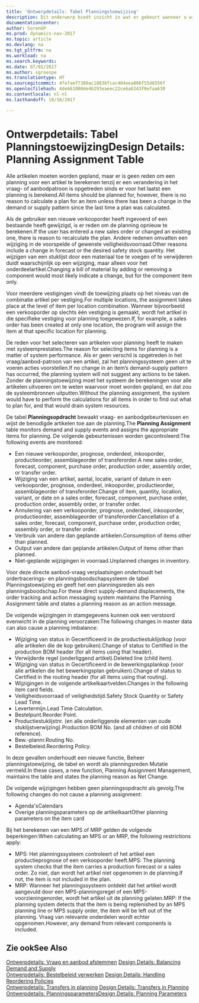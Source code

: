 ```yaml
---
title: 'Ontwerpdetails: Tabel Planningstoewijzing'
description: Dit onderwerp biedt inzicht in wat er gebeurt wanneer u wijzigt hoe u plant voor een artikel.
documentationcenter: 
author: SorenGP
ms.prod: dynamics-nav-2017
ms.topic: article
ms.devlang: na
ms.tgt_pltfrm: na
ms.workload: na
ms.search.keywords: 
ms.date: 07/01/2017
ms.author: sgroespe
ms.translationtype: HT
ms.sourcegitcommit: 4fefaef7380ac10836fcac404eea006f55d8556f
ms.openlocfilehash: 4de661000de46293eaeec22ce6a6243f0efaa630
ms.contentlocale: nl-nl
ms.lasthandoff: 10/16/2017

---
```

# <a name="design-details-planning-assignment-table"></a><span data-ttu-id="ad6b3-103">Ontwerpdetails: Tabel Planningstoewijzing</span><span class="sxs-lookup"><span data-stu-id="ad6b3-103">Design Details: Planning Assignment Table</span></span>
<span data-ttu-id="ad6b3-104">Alle artikelen moeten worden gepland, maar er is geen reden om een planning voor een artikel te berekenen tenzij er een verandering in het vraag- of aanbodpatroon is opgetreden sinds er voor het laatst een planning is berekend.</span><span class="sxs-lookup"><span data-stu-id="ad6b3-104">All items should be planned for, however, there is no reason to calculate a plan for an item unless there has been a change in the demand or supply pattern since the last time a plan was calculated.</span></span>  
  
<span data-ttu-id="ad6b3-105">Als de gebruiker een nieuwe verkooporder heeft ingevoerd of een bestaande heeft gewijzigd, is er reden om de planning opnieuw te berekenen.</span><span class="sxs-lookup"><span data-stu-id="ad6b3-105">If the user has entered a new sales order or changed an existing one, there is reason to recalculate the plan.</span></span> <span data-ttu-id="ad6b3-106">Andere redenen omvatten een wijziging in de voorspelde of gewenste veiligheidsvoorraad.</span><span class="sxs-lookup"><span data-stu-id="ad6b3-106">Other reasons include a change in forecast or the desired safety stock quantity.</span></span> <span data-ttu-id="ad6b3-107">Het wijzigen van een stuklijst door een materiaal toe te voegen of te verwijderen duidt waarschijnlijk op een wijziging, maar alleen voor het onderdeelartikel.</span><span class="sxs-lookup"><span data-stu-id="ad6b3-107">Changing a bill of material by adding or removing a component would most likely indicate a change, but for the component item only.</span></span>  
  
<span data-ttu-id="ad6b3-108">Voor meerdere vestigingen vindt de toewijzing plaats op het niveau van de combinatie artikel per vestiging.</span><span class="sxs-lookup"><span data-stu-id="ad6b3-108">For multiple locations, the assignment takes place at the level of item per location combination.</span></span> <span data-ttu-id="ad6b3-109">Wanneer bijvoorbeeld een verkooporder op slechts één vestiging is gemaakt, wordt het artikel in die specifieke vestiging voor planning toegewezen.</span><span class="sxs-lookup"><span data-stu-id="ad6b3-109">If, for example, a sales order has been created at only one location, the program will assign the item at that specific location for planning.</span></span>  
  
<span data-ttu-id="ad6b3-110">De reden voor het selecteren van artikelen voor planning heeft te maken met systeemprestaties.</span><span class="sxs-lookup"><span data-stu-id="ad6b3-110">The reason for selecting items for planning is a matter of system performance.</span></span> <span data-ttu-id="ad6b3-111">Als er geen verschil is opgetreden in het vraag/aanbod-patroon van een artikel, zal het planningssysteem geen uit te voeren acties voorstellen.</span><span class="sxs-lookup"><span data-stu-id="ad6b3-111">If no change in an item’s demand-supply pattern has occurred, the planning system will not suggest any actions to be taken.</span></span> <span data-ttu-id="ad6b3-112">Zonder de planningstoewijzing moet het systeem de berekeningen voor alle artikelen uitvoeren om te weten waarvoor moet worden gepland, en dat zou de systeembronnen uitputten.</span><span class="sxs-lookup"><span data-stu-id="ad6b3-112">Without the planning assignment, the system would have to perform the calculations for all items in order to find out what to plan for, and that would drain system resources.</span></span>  
  
<span data-ttu-id="ad6b3-113">De tabel **Planningsopdracht** bewaakt vraag- en aanbodgebeurtenissen en wijst de benodigde artikelen toe aan de planning.</span><span class="sxs-lookup"><span data-stu-id="ad6b3-113">The **Planning Assignment** table monitors demand and supply events and assigns the appropriate items for planning.</span></span> <span data-ttu-id="ad6b3-114">De volgende gebeurtenissen worden gecontroleerd:</span><span class="sxs-lookup"><span data-stu-id="ad6b3-114">The following events are monitored:</span></span>  
  
* <span data-ttu-id="ad6b3-115">Een nieuwe verkooporder, prognose, onderdeel, inkooporder, productieorder, assemblageorder of transferorder.</span><span class="sxs-lookup"><span data-stu-id="ad6b3-115">A new sales order, forecast, component, purchase order, production order, assembly order, or transfer order.</span></span>  
* <span data-ttu-id="ad6b3-116">Wijziging van een artikel, aantal, locatie, variant of datum in een verkooporder, prognose, onderdeel, inkooporder, productieorder, assemblageorder of transferorder.</span><span class="sxs-lookup"><span data-stu-id="ad6b3-116">Change of item, quantity, location, variant, or date on a sales order, forecast, component, purchase order, production order, assembly order, or transfer order.</span></span>  
* <span data-ttu-id="ad6b3-117">Annulering van een verkooporder, prognose, onderdeel, inkooporder, productieorder, assemblageorder of transferorder.</span><span class="sxs-lookup"><span data-stu-id="ad6b3-117">Cancellation of a sales order, forecast, component, purchase order, production order, assembly order, or transfer order.</span></span>  
* <span data-ttu-id="ad6b3-118">Verbruik van andere dan geplande artikelen.</span><span class="sxs-lookup"><span data-stu-id="ad6b3-118">Consumption of items other than planned.</span></span>  
* <span data-ttu-id="ad6b3-119">Output van andere dan geplande artikelen.</span><span class="sxs-lookup"><span data-stu-id="ad6b3-119">Output of items other than planned.</span></span>  
* <span data-ttu-id="ad6b3-120">Niet-geplande wijzigingen in voorraad.</span><span class="sxs-lookup"><span data-stu-id="ad6b3-120">Unplanned changes in inventory.</span></span>  
  
<span data-ttu-id="ad6b3-121">Voor deze directe aanbod-vraag verplaatsingen onderhoudt het ordertracerings- en planningsboodschapsysteem de tabel Planningstoewijzing en geeft het een planningsreden als een planningsboodschap.</span><span class="sxs-lookup"><span data-stu-id="ad6b3-121">For these direct supply-demand displacements, the order tracking and action messaging system maintains the Planning Assignment table and states a planning reason as an action message.</span></span>  
  
<span data-ttu-id="ad6b3-122">De volgende wijzigingen in stamgegevens kunnen ook een verstoord evenwicht in de planning veroorzaken:</span><span class="sxs-lookup"><span data-stu-id="ad6b3-122">The following changes in master data can also cause a planning imbalance:</span></span>  
  
* <span data-ttu-id="ad6b3-123">Wijziging van status in Gecertificeerd in de productiestuklijstkop (voor alle artikelen die de kop gebruiken).</span><span class="sxs-lookup"><span data-stu-id="ad6b3-123">Change of status to Certified in the production BOM header (for all items using that header).</span></span>  
* <span data-ttu-id="ad6b3-124">Verwijderde regel (onderliggend artikel).</span><span class="sxs-lookup"><span data-stu-id="ad6b3-124">Deleted line (child item).</span></span>  
* <span data-ttu-id="ad6b3-125">Wijziging van status in Gecertificeerd in de bewerkingsplankop (voor alle artikelen die het bewerkingsplan gebruiken).</span><span class="sxs-lookup"><span data-stu-id="ad6b3-125">Change of status to Certified in the routing header (for all items using that routing).</span></span>  
* <span data-ttu-id="ad6b3-126">Wijzigingen in de volgende artikelkaartvelden.</span><span class="sxs-lookup"><span data-stu-id="ad6b3-126">Changes in the following item card fields.</span></span>  
* <span data-ttu-id="ad6b3-127">Veiligheidsvoorraad of veiligheidstijd.</span><span class="sxs-lookup"><span data-stu-id="ad6b3-127">Safety Stock Quantity or Safety Lead Time.</span></span>  
* <span data-ttu-id="ad6b3-128">Levertermijn.</span><span class="sxs-lookup"><span data-stu-id="ad6b3-128">Lead Time Calculation.</span></span>  
* <span data-ttu-id="ad6b3-129">Bestelpunt.</span><span class="sxs-lookup"><span data-stu-id="ad6b3-129">Reorder Point.</span></span>  
* <span data-ttu-id="ad6b3-130">Productiestuklijstnr. (en alle onderliggende elementen van oude stuklijstverwijzing).</span><span class="sxs-lookup"><span data-stu-id="ad6b3-130">Production BOM No. (and all children of old BOM reference).</span></span>  
* <span data-ttu-id="ad6b3-131">Bew.-plannr.</span><span class="sxs-lookup"><span data-stu-id="ad6b3-131">Routing No.</span></span>  
* <span data-ttu-id="ad6b3-132">Bestelbeleid.</span><span class="sxs-lookup"><span data-stu-id="ad6b3-132">Reordering Policy.</span></span>  
  
<span data-ttu-id="ad6b3-133">In deze gevallen onderhoudt een nieuwe functie, Beheer planningstoewijzing, de tabel en wordt als planningsreden Mutatie vermeld.</span><span class="sxs-lookup"><span data-stu-id="ad6b3-133">In these cases, a new function, Planning Assignment Management, maintains the table and states the planning reason as Net Change.</span></span>  
  
<span data-ttu-id="ad6b3-134">De volgende wijzigingen hebben geen planningsopdracht als gevolg:</span><span class="sxs-lookup"><span data-stu-id="ad6b3-134">The following changes do not cause a planning assignment:</span></span>  
  
* <span data-ttu-id="ad6b3-135">Agenda's</span><span class="sxs-lookup"><span data-stu-id="ad6b3-135">Calendars</span></span>  
* <span data-ttu-id="ad6b3-136">Overige planningsparameters op de artikelkaart</span><span class="sxs-lookup"><span data-stu-id="ad6b3-136">Other planning parameters on the item card</span></span>  
  
<span data-ttu-id="ad6b3-137">Bij het berekenen van een MPS of MRP gelden de volgende beperkingen:</span><span class="sxs-lookup"><span data-stu-id="ad6b3-137">When calculating an MPS or an MRP, the following restrictions apply:</span></span>  
  
* <span data-ttu-id="ad6b3-138">MPS: Het planningssysteem controleert of het artikel een productieprognose of een verkooporder heeft.</span><span class="sxs-lookup"><span data-stu-id="ad6b3-138">MPS: The planning system checks that the item carries a production forecast or a sales order.</span></span> <span data-ttu-id="ad6b3-139">Zo niet, dan wordt het artikel niet opgenomen in de planning.</span><span class="sxs-lookup"><span data-stu-id="ad6b3-139">If not, the item is not included in the plan.</span></span>  
* <span data-ttu-id="ad6b3-140">MRP: Wanneer het planningssysteem ontdekt dat het artikel wordt aangevuld door een MPS-planningsregel of een MPS-voorzieningenorder, wordt het artikel uit de planning gelaten.</span><span class="sxs-lookup"><span data-stu-id="ad6b3-140">MRP: If the planning system detects that the item is being replenished by an MPS planning line or MPS supply order, the item will be left out of the planning.</span></span> <span data-ttu-id="ad6b3-141">Vraag van relevante onderdelen wordt echter opgenomen.</span><span class="sxs-lookup"><span data-stu-id="ad6b3-141">However, any demand from relevant components is included.</span></span>  
  
## <a name="see-also"></a><span data-ttu-id="ad6b3-142">Zie ook</span><span class="sxs-lookup"><span data-stu-id="ad6b3-142">See Also</span></span>  
<span data-ttu-id="ad6b3-143">[Ontwerpdetails: Vraag en aanbod afstemmen](design-details-balancing-demand-and-supply.md) </span><span class="sxs-lookup"><span data-stu-id="ad6b3-143">[Design Details: Balancing Demand and Supply](design-details-balancing-demand-and-supply.md) </span></span>  
<span data-ttu-id="ad6b3-144">[Ontwerpdetails: Bestelbeleid verwerken](design-details-handling-reordering-policies.md) </span><span class="sxs-lookup"><span data-stu-id="ad6b3-144">[Design Details: Handling Reordering Policies](design-details-handling-reordering-policies.md) </span></span>  
<span data-ttu-id="ad6b3-145">[Ontwerpdetails: Transfers in planning](design-details-transfers-in-planning.md) </span><span class="sxs-lookup"><span data-stu-id="ad6b3-145">[Design Details: Transfers in Planning](design-details-transfers-in-planning.md) </span></span>  
[<span data-ttu-id="ad6b3-146">Ontwerpdetails: Planningsparameters</span><span class="sxs-lookup"><span data-stu-id="ad6b3-146">Design Details: Planning Parameters</span></span>](design-details-planning-parameters.md)  

